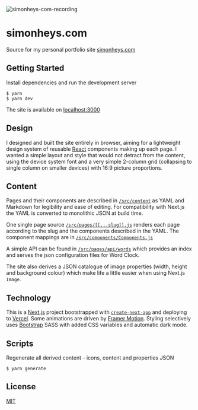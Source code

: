 ![simonheys-com-recording](https://user-images.githubusercontent.com/175607/133434380-80ee4a97-912f-4f5e-a706-512cbca47b72.gif)

# simonheys.com

Source for my personal portfolio site [simonheys.com](https://www.simonheys.com/)

## Getting Started

Install dependencies and run the development server

```
$ yarn
$ yarn dev
```

The site is available on [localhost:3000](http://localhost:3000/)

## Design

I designed and built the site entirely in browser, aiming for a lightweight design system of reusable [React](https://reactjs.org/) components making up each page. I wanted a simple layout and style that would not detract from the content, using the device system font and a very simple 2-column grid (collapsing to single column on smaller devices) with 16:9 picture proportions.

## Content

Pages and their components are described in [`/src/content`](/src/content) as YAML and Markdown for legibility and ease of editing. For compatibility with Next.js the YAML is converted to monolithic JSON at build time.

One single page source [`/src/pages/[[...slug]].js`](/src/pages/[[...slug]].js) renders each page according to the slug and the components described in the YAML. The component mappings are in [`/src/components/Components.js`](/src/components/Components.js)

A simple API can be found in [`/src/pages/api/words`](/src/pages/api/words) which provides an index and serves the json configuration files for Word Clock.

The site also derives a JSON catalogue of image properties (width, height and background colour) which make life a little easier when using Next.js `Image`.

## Technology

This is a [Next.js](https://nextjs.org/) project bootstrapped with [`create-next-app`](https://github.com/vercel/next.js/tree/canary/packages/create-next-app) and deploying to [Vercel](https://vercel.com/). Some animations are driven by [Framer Motion](https://github.com/framer/motion). Styling selectively uses [Bootstrap](https://getbootstrap.com/) SASS with added CSS variables and automatic dark mode.

## Scripts

Regenerate all derived content - icons, content and properties JSON

```
$ yarn generate
```

## License

[MIT](LICENSE)
